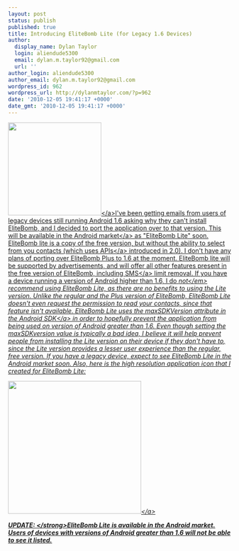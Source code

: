 ```yaml
---
layout: post
status: publish
published: true
title: Introducing EliteBomb Lite (for Legacy 1.6 Devices)
author:
  display_name: Dylan Taylor
  login: aliendude5300
  email: dylan.m.taylor92@gmail.com
  url: ''
author_login: aliendude5300
author_email: dylan.m.taylor92@gmail.com
wordpress_id: 962
wordpress_url: http://dylanmtaylor.com/?p=962
date: '2010-12-05 19:41:17 +0000'
date_gmt: '2010-12-05 19:41:17 +0000'
---
```

<p><a rel="attachment wp-att-963" href="http:&#47;&#47;dylanmtaylor.com&#47;2010&#47;12&#47;05&#47;introducing-elitebomb-lite-for-legacy-1-6-devices&#47;elitebomb-lite-logo&#47;"><img class="alignleft size-medium wp-image-963" title="EliteBomb Lite Logo" src="&#47;wp-content&#47;uploads&#47;2010&#47;12&#47;elitebomb-lite-logo-300x300.png" alt="" width="210" height="210" &#47;><&#47;a>I've been getting emails from users of legacy devices still running Android 1.6 asking why they can't install EliteBomb, and I decided to port the application over to that version. This will be available in the <a class="zem_slink" title="Android Market" rel="homepage" href="http:&#47;&#47;www.android.com&#47;market&#47;">Android market<&#47;a> as "EliteBomb Lite" soon. EliteBomb lite is a copy of the free version, but without the ability to select from you contacts (which uses <a class="zem_slink" title="Application programming interface" rel="wikipedia" href="http:&#47;&#47;en.wikipedia.org&#47;wiki&#47;Application_programming_interface">APIs<&#47;a> introduced in 2.0). I don't have any plans of porting over EliteBomb Plus to 1.6 at the moment. EliteBomb lite will be supported by advertisements, and will offer all other features present in the free version of EliteBomb, including <a class="zem_slink" title="SMS" rel="wikipedia" href="http:&#47;&#47;en.wikipedia.org&#47;wiki&#47;SMS">SMS<&#47;a> limit removal. If you have a device running a version of Android higher than 1.6, I do <em>not<&#47;em> recommend using EliteBomb Lite, as there are no benefits to using the Lite version. Unlike the regular and the Plus version of EliteBomb, EliteBomb Lite doesn't even request the permission to read your contacts, since that feature isn't available. EliteBomb Lite uses the maxSDKVersion attribute in the <a class="zem_slink" title="Android SDK" rel="homepage" href="http:&#47;&#47;developer.android.com&#47;sdk&#47;index.html">Android SDK<&#47;a> in order to hopefully prevent the application from being used on version of Android greater than 1.6. Even though setting the maxSDKversion value is typically a bad idea, I believe it will help prevent people from installing the Lite version on their device if they don't have to, since the Lite version provides a lesser user experience than the regular, free version. If you have a legacy device, expect to see EliteBomb Lite in the Android market soon. Also, here is the high resolution application icon that I created for EliteBomb Lite:</p>
<p><a href="&#47;2010&#47;12&#47;05&#47;introducing-elitebomb-lite-for-legacy-1-6-devices&#47;elitebomb-lite-high-resolution-application-icon&#47;"><img class="size-medium wp-image-965 alignnone" title="EliteBomb Lite High Resolution Application Icon" src="&#47;wp-content&#47;uploads&#47;2010&#47;12&#47;elitebomb-lite-high-resolution-application-icon-300x300.png" alt="" width="300" height="300" &#47;><&#47;a></p>
<p><strong>UPDATE: <&#47;strong>EliteBomb Lite is available in the Android market. Users of devices with versions of Android greater than 1.6 will not be able to see it listed.</p>
